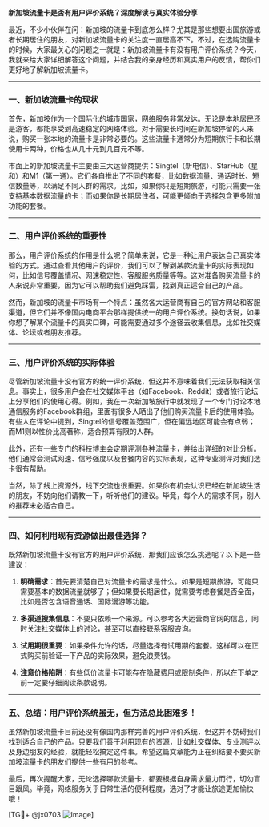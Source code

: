**新加坡流量卡是否有用户评价系统？深度解读与真实体验分享**

最近，不少小伙伴在问：新加坡的流量卡到底怎么样？尤其是那些想要出国旅游或者长期居住的朋友，对新加坡流量卡的关注度一直居高不下。不过，在选购流量卡的时候，大家最关心的问题之一就是：新加坡流量卡有没有用户评价系统？今天，我就来给大家详细解答这个问题，并结合我的亲身经历和真实用户的反馈，帮你们更好地了解新加坡流量卡。

---

### 一、新加坡流量卡的现状

首先，新加坡作为一个国际化的城市国家，网络服务非常发达。无论是本地居民还是游客，都能享受到高速稳定的网络体验。对于需要长时间在新加坡停留的人来说，购买一张本地的流量卡是非常必要的。这些流量卡通常分为短期旅行卡和长期使用卡两种，价格也从几十元到几百元不等。

市面上的新加坡流量卡主要由三大运营商提供：Singtel（新电信）、StarHub（星和）和M1（第一通）。它们各自推出了不同的套餐，比如数据流量、通话时长、短信数量等，以满足不同人群的需求。比如，如果你只是短期旅游，可能只需要一张支持基本数据流量的卡；而如果你是长期居住者，可能更倾向于选择包含更多附加功能的套餐。

---

### 二、用户评价系统的重要性

那么，用户评价系统的作用是什么呢？简单来说，它是一种让用户表达自己真实体验的方式。通过查看其他用户的评价，我们可以了解到某款流量卡的实际表现如何，比如信号覆盖情况、网速稳定性、客服服务质量等等。这对准备购买流量卡的人来说非常重要，因为它可以帮助我们避免踩雷，找到真正适合自己的产品。

然而，新加坡的流量卡市场有一个特点：虽然各大运营商有自己的官方网站和客服渠道，但它们并不像国内电商平台那样提供统一的用户评价系统。换句话说，如果你想了解某个流量卡的真实口碑，可能需要通过多个途径去收集信息，比如社交媒体、论坛或者朋友推荐。

---

### 三、用户评价系统的实际体验

尽管新加坡流量卡没有官方的统一评价系统，但这并不意味着我们无法获取相关信息。事实上，很多用户会在社交媒体平台（如Facebook、Reddit）或者旅行论坛上分享他们的使用心得。例如，我在一次新加坡旅行中就发现了一个专门讨论本地通信服务的Facebook群组，里面有很多人晒出了他们购买流量卡后的使用体验。有些人在评论中提到，Singtel的信号覆盖范围广，但在偏远地区可能会有点弱；而M1则以性价比高著称，适合预算有限的人群。

此外，还有一些专门的科技博主会定期评测各种流量卡，并给出详细的对比分析。他们通常会测试网速、信号强度以及套餐内容的实际表现，这种专业测评对我们选卡很有帮助。

当然，除了线上资源外，线下交流也很重要。如果你有机会认识已经在新加坡生活的朋友，不妨向他们请教一下，听听他们的建议。毕竟，每个人的需求不同，别人的推荐未必适合自己。

---

### 四、如何利用现有资源做出最佳选择？

既然新加坡流量卡没有官方的用户评价系统，那我们应该怎么挑选呢？以下是一些建议：

1. **明确需求**：首先要清楚自己对流量卡的需求是什么。如果是短期旅游，可能只需要基本的数据流量就够了；但如果要长期居住，就需要考虑套餐是否全面，比如是否包含语音通话、国际漫游等功能。

2. **多渠道搜集信息**：不要只依赖一个来源。可以参考各大运营商官网的信息，同时关注社交媒体上的讨论，甚至可以直接联系客服咨询。

3. **试用期很重要**：如果条件允许的话，尽量选择有试用期的套餐。这样可以在正式购买前验证一下产品的实际效果，避免浪费钱。

4. **注意价格陷阱**：有些低价流量卡可能存在隐藏费用或限制条件，所以在下单之前一定要仔细阅读条款说明。

---

### 五、总结：用户评价系统虽无，但方法总比困难多！

虽然新加坡流量卡目前还没有像国内那样完善的用户评价系统，但这并不妨碍我们找到适合自己的产品。只要我们善于利用现有的资源，比如社交媒体、专业测评以及身边朋友的经验，就能轻松搞定这件事。希望这篇文章能为正在纠结要不要买新加坡流量卡的朋友们提供一些有用的参考。

最后，再次提醒大家，无论选择哪款流量卡，都要根据自身需求量力而行，切勿盲目跟风。毕竟，网络服务关乎日常生活的便利程度，选对了才能让旅途更加愉快哦！

[TG💪+ @jx0703 ![Image](https://github.com/user-attachments/assets/dbca1d08-cadb-493c-b0ec-ad6f7a83f270)]